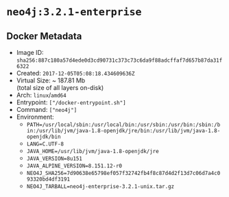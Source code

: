 # `neo4j:3.2.1-enterprise`

## Docker Metadata

- Image ID: `sha256:887c180a57d4ede0d3cd90731c373c73c6da9f88adcffaf7d657b87da31f6322`
- Created: `2017-12-05T05:08:18.434609636Z`
- Virtual Size: ~ 187.81 Mb  
  (total size of all layers on-disk)
- Arch: `linux`/`amd64`
- Entrypoint: `["/docker-entrypoint.sh"]`
- Command: `["neo4j"]`
- Environment:
  - `PATH=/usr/local/sbin:/usr/local/bin:/usr/sbin:/usr/bin:/sbin:/bin:/usr/lib/jvm/java-1.8-openjdk/jre/bin:/usr/lib/jvm/java-1.8-openjdk/bin`
  - `LANG=C.UTF-8`
  - `JAVA_HOME=/usr/lib/jvm/java-1.8-openjdk/jre`
  - `JAVA_VERSION=8u151`
  - `JAVA_ALPINE_VERSION=8.151.12-r0`
  - `NEO4J_SHA256=7d90638e65798ef057f32742fb4f8c87d4d2f13d7c06d7a4c093320bd4df3191`
  - `NEO4J_TARBALL=neo4j-enterprise-3.2.1-unix.tar.gz`
